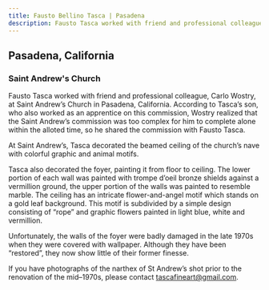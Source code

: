 ```yaml
---
title: Fausto Bellino Tasca | Pasadena
description: Fausto Tasca worked with friend and professional colleague, Carlo Wostry, at Saint Andrew’s Church in Pasadena, California.
---
```

## Pasadena, California

### Saint Andrew's Church

Fausto Tasca worked with friend and professional colleague, Carlo Wostry, at Saint Andrew’s Church in Pasadena, California. According to Tasca’s son, who also worked as an apprentice on this commission, Wostry realized that the Saint Andrew’s commission was too complex for him to complete alone within the alloted time, so he shared the commission with Fausto Tasca.

At Saint Andrew’s, Tasca decorated the beamed ceiling of the church’s nave with colorful graphic and animal motifs.

Tasca also decorated the foyer, painting it from floor to ceiling. The lower portion of each wall was painted with trompe d’oeil bronze shields against a vermillion ground, the upper portion of the walls was painted to resemble marble. The ceiling has an intricate flower-and-angel motif which stands on a gold leaf background. This motif is subdivided by a simple design consisting of “rope” and graphic flowers painted in light blue, white and vermillion.

Unfortunately, the walls of the foyer were badly damaged in the late 1970s when they were covered with wallpaper. Although they have been “restored”, they now show little of their former finesse.

If you have photographs of the narthex of St Andrew’s shot prior to the renovation of the mid&#8211;1970s, please contact [tascafineart@gmail.com](mailto:tascafineart@gmail.com).
